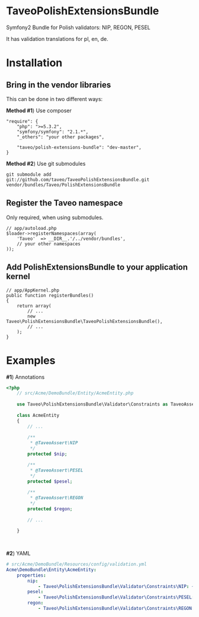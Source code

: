 TaveoPolishExtensionsBundle
===========================

Symfony2 Bundle for Polish validators: NIP, REGON, PESEL

It has validation translations for pl, en, de.

Installation
============

Bring in the vendor libraries
-----------------------------

This can be done in two different ways:

**Method #1**) Use composer

    "require": {
        "php": ">=5.3.2",
        "symfony/symfony": "2.1.*",
        "_others": "your other packages",

        "taveo/polish-extensions-bundle": "dev-master",
    }


**Method #2**) Use git submodules

    git submodule add git://github.com/taveo/TaveoPolishExtensionsBundle.git vendor/bundles/Taveo/PolishExtensionsBundle

Register the Taveo namespace
---------------------------------------------------

Only required, when using submodules.

    // app/autoload.php
    $loader->registerNamespaces(array(
        'Taveo'  => __DIR__.'/../vendor/bundles',
        // your other namespaces
    ));

Add PolishExtensionsBundle to your application kernel
-------------------------------------------------------

    // app/AppKernel.php
    public function registerBundles()
    {
        return array(
            // ...
            new Taveo\PolishExtensionsBundle\TaveoPolishExtensionsBundle(),
            // ...
        );
    }

Examples
========
**#1**) Annotations

```php
<?php
    // src/Acme/DemoBundle/Entity/AcmeEntity.php
    
    use Taveo\PolishExtensionsBundle\Validator\Constraints as TaveoAssert;
    
    class AcmeEntity
    {
        // ...
    
        /**
         * @TaveoAssert\NIP
         */
        protected $nip;

        /**
         * @TaveoAssert\PESEL
         */
        protected $pesel;
    
        /**
         * @TaveoAssert\REGON
         */
        protected $regon;
    
        // ...
    
    }
    
    
```

**#2**) YAML
``` yaml
# src/Acme/DemoBundle/Resources/config/validation.yml
Acme\DemoBundle\Entity\AcmeEntity:
    properties:
        nip:
            - Taveo\PolishExtensionsBundle\Validator\Constraints\NIP: ~
        pesel:
            - Taveo\PolishExtensionsBundle\Validator\Constraints\PESEL: ~
        regon:
            - Taveo\PolishExtensionsBundle\Validator\Constraints\REGON: ~
```
